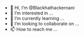 - 👋 Hi, I’m @Blackhathackernani
- 👀 I’m interested in ...
- 🌱 I’m currently learning ...
- 💞️ I’m looking to collaborate on ...
- 📫 How to reach me ...

<!---
Blackhathackernani/Blackhathackernani is a ✨ special ✨ repository because its `README.md` (this file) appears on your GitHub profile.
You can click the Preview link to take a look at your changes.
--->
